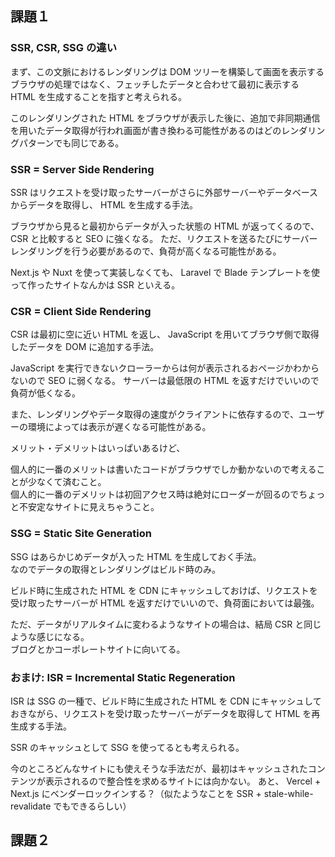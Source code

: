 ## 課題１

### SSR, CSR, SSG の違い

まず、この文脈におけるレンダリングは DOM ツリーを構築して画面を表示するブラウザの処理ではなく、フェッチしたデータと合わせて最初に表示する HTML を生成することを指すと考えられる。

このレンダリングされた HTML をブラウザが表示した後に、追加で非同期通信を用いたデータ取得が行われ画面が書き換わる可能性があるのはどのレンダリングパターンでも同じである。


### SSR = Server Side Rendering

SSR はリクエストを受け取ったサーバーがさらに外部サーバーやデータベースからデータを取得し、 HTML を生成する手法。

ブラウザから見ると最初からデータが入った状態の HTML が返ってくるので、 CSR と比較すると SEO に強くなる。
ただ、リクエストを送るたびにサーバーレンダリングを行う必要があるので、負荷が高くなる可能性がある。

Next.js や Nuxt を使って実装しなくても、 Laravel で Blade テンプレートを使って作ったサイトなんかは SSR といえる。

### CSR = Client Side Rendering

CSR は最初に空に近い HTML を返し、 JavaScript を用いてブラウザ側で取得したデータを DOM に追加する手法。

JavaScript を実行できないクローラーからは何が表示されるおページかわからないので SEO に弱くなる。
サーバーは最低限の HTML を返すだけでいいので負荷が低くなる。

また、レンダリングやデータ取得の速度がクライアントに依存するので、ユーザーの環境によっては表示が遅くなる可能性がある。

メリット・デメリットはいっぱいあるけど、

個人的に一番のメリットは書いたコードがブラウザでしか動かないので考えることが少なくて済むこと。    
個人的に一番のデメリットは初回アクセス時は絶対にローダーが回るのでちょっと不安定なサイトに見えちゃうこと。

### SSG = Static Site Generation

SSG はあらかじめデータが入った HTML を生成しておく手法。  
なのでデータの取得とレンダリングはビルド時のみ。

ビルド時に生成された HTML を CDN にキャッシュしておけば、リクエストを受け取ったサーバーが HTML を返すだけでいいので、負荷面においては最強。

ただ、データがリアルタイムに変わるようなサイトの場合は、結局 CSR と同じような感じになる。  
ブログとかコーポレートサイトに向いてる。  

### おまけ: ISR = Incremental Static Regeneration

ISR は SSG の一種で、ビルド時に生成された HTML を CDN にキャッシュしておきながら、リクエストを受け取ったサーバーがデータを取得して HTML を再生成する手法。

SSR のキャッシュとして SSG を使ってるとも考えられる。

今のところどんなサイトにも使えそうな手法だが、最初はキャッシュされたコンテンツが表示されるので整合性を求めるサイトには向かない。
あと、 Vercel + Next.js にベンダーロックインする？（似たようなことを SSR + stale-while-revalidate でもできるらしい）

## 課題２